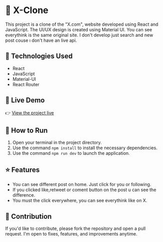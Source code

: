 # 🛒 X-Clone

This project is a clone of the "X.com", website developed using React and JavaScript. The UI/UX design is created using Material UI. You can see everythink is the same original site. I don't develop just search and new post couse ı don't have an live api.


## 🚀 Technologies Used

- React
- JavaScript
- Material-UI
- React Router

## 🚀 Live Demo

👉 [View the project live](https://yakupyildiz07.github.io/x-clone/)

## 🏃 How to Run

1. Open your terminal in the project directory.
2. Use the command `npm install` to install the necessary dependencies.
3. Use the command `npm run dev` to launch the application.

## ⭐ Features

- You can see different post on home. Just click for you or following.
- If you clicked like,retweet or coment button on the post u can see the difference.
- You must the click everywhere, you can see everythink like on X.

## 🤝  Contribution

If you'd like to contribute, please fork the repository and open a pull request. I'm open to fixes, features, and improvements anytime.
